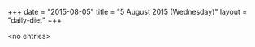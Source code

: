 +++
date = "2015-08-05"
title = "5 August 2015 (Wednesday)"
layout = "daily-diet"
+++

<p>&lt;no entries&gt;</p>
